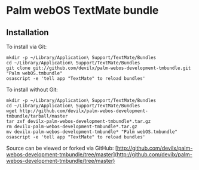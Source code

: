 Palm webOS TextMate bundle
==========================


Installation
------------

To install via Git:

    mkdir -p ~/Library/Application\ Support/TextMate/Bundles
    cd ~/Library/Application\ Support/TextMate/Bundles
    git clone git://github.com/devilx/palm-webos-development-tmbundle.git "Palm webOS.tmbundle"
    osascript -e 'tell app "TextMate" to reload bundles'

To install without Git:

    mkdir -p ~/Library/Application\ Support/TextMate/Bundles
    cd ~/Library/Application\ Support/TextMate/Bundles
    wget http://github.com/devilx/palm-webos-development-tmbundle/tarball/master
    tar zxf devilx-palm-webos-development-tmbundle*.tar.gz
    rm devilx-palm-webos-development-tmbundle*.tar.gz
    mv devilx-palm-webos-development-tmbundle* "Palm webOS.tmbundle"
    osascript -e 'tell app "TextMate" to reload bundles'
		
Source can be viewed or forked via GitHub: [http://github.com/devilx/palm-webos-development-tmbundle/tree/master](http://github.com/devilx/palm-webos-development-tmbundle/tree/master)
